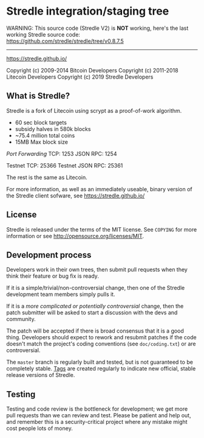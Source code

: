 Stredle integration/staging tree
================================

WARNING: This source code (Stredle V2) is **NOT** working, here's the last working Stredle source code: https://github.com/stredle/stredle/tree/v0.8.7.5

----------------
https://stredle.github.io/

Copyright (c) 2009-2014 Bitcoin Developers
Copyright (c) 2011-2018 Litecoin Developers
Copyright (c) 2019 Stredle Developers

What is Stredle?
----------------

Stredle is a fork of Litecoin using scrypt as a proof-of-work algorithm.
 - 60 sec block targets
 - subsidy halves in 580k blocks
 - ~75.4 million total coins
 - 15MB Max block size
 
 *Port Forwarding*
 TCP: 1253
 JSON RPC: 1254
 
 Testnet TCP: 25366
 Testnet JSON RPC: 25361

The rest is the same as Litecoin.


For more information, as well as an immediately useable, binary version of
the Stredle client sofware, see https://stredle.github.io/

License
-------

Stredle is released under the terms of the MIT license. See `COPYING` for more
information or see http://opensource.org/licenses/MIT.

Development process
-------------------

Developers work in their own trees, then submit pull requests when they think
their feature or bug fix is ready.

If it is a simple/trivial/non-controversial change, then one of the Stredle
development team members simply pulls it.

If it is a *more complicated or potentially controversial* change, then the patch
submitter will be asked to start a discussion with the devs and community.

The patch will be accepted if there is broad consensus that it is a good thing.
Developers should expect to rework and resubmit patches if the code doesn't
match the project's coding conventions (see `doc/coding.txt`) or are
controversial.

The `master` branch is regularly built and tested, but is not guaranteed to be
completely stable. [Tags](https://github.com/Stredle-project/Stredle/tags) are created
regularly to indicate new official, stable release versions of Stredle.

Testing
-------

Testing and code review is the bottleneck for development; we get more pull
requests than we can review and test. Please be patient and help out, and
remember this is a security-critical project where any mistake might cost people
lots of money.
